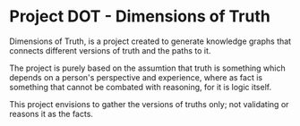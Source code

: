 # Project DOT - Dimensions of Truth



Dimensions of Truth, is a project created to generate knowledge graphs that connects different versions of truth and the paths to it. 

The project is purely based on the assumtion that truth is something which depends on a person's perspective and experience, where as fact is something that cannot be combated with reasoning, for it is logic itself. 

This project envisions to gather the versions of truths only; not validating or reasons it as the facts.
